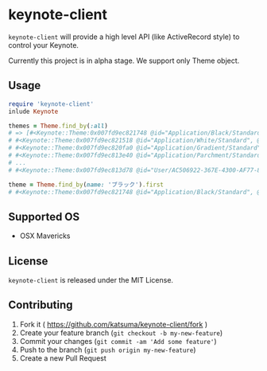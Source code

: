# keynote-client

`keynote-client` will provide a high level API (like ActiveRecord style) to control your Keynote.

Currently this project is in alpha stage.
We support only Theme object.


## Usage

```ruby
require 'keynote-client'
inlude Keynote

themes = Theme.find_by(:all)
# => [#<Keynote::Theme:0x007fd9ec821748 @id="Application/Black/Standard", @name="ブラック">,
# #<Keynote::Theme:0x007fd9ec821518 @id="Application/White/Standard", @name="ホワイト">,
# #<Keynote::Theme:0x007fd9ec820fa0 @id="Application/Gradient/Standard", @name="グラデーション">,
# #<Keynote::Theme:0x007fd9ec813e40 @id="Application/Parchment/Standard", @name="羊皮紙">,
# ...
# #<Keynote::Theme:0x007fd9ec813d78 @id="User/AC506922-367E-4300-AF77-8040B9CFA2B7", @name="cookpad">]

theme = Theme.find_by(name: 'ブラック').first
# #<Keynote::Theme:0x007fd9ec821748 @id="Application/Black/Standard", @name="ブラック">,
```


## Supported OS
- OSX Mavericks


## License
`keynote-client` is released under the MIT License.


## Contributing

1. Fork it ( https://github.com/katsuma/keynote-client/fork )
2. Create your feature branch (`git checkout -b my-new-feature`)
3. Commit your changes (`git commit -am 'Add some feature'`)
4. Push to the branch (`git push origin my-new-feature`)
5. Create a new Pull Request
